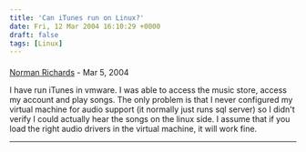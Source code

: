 ```yaml
---
title: 'Can iTunes run on Linux?'
date: Fri, 12 Mar 2004 16:10:29 +0000
draft: false
tags: [Linux]
---
```



#### 
[Norman Richards](http://members.capmac.org/~orb/blog.cgi "orb@jump.net") - <time datetime="2004-03-12 22:48:20">Mar 5, 2004</time>

I have run iTunes in vmware. I was able to access the music store, access my account and play songs. The only problem is that I never configured my virtual machine for audio support (it normally just runs sql server) so I didn't verify I could actually hear the songs on the linux side. I assume that if you load the right audio drivers in the virtual machine, it will work fine.
<hr />
